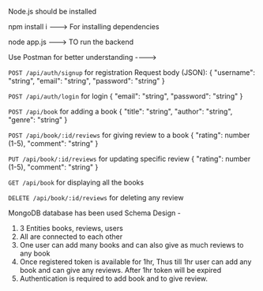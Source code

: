 Node.js should be installed

npm install i    ---> For installing dependencies

node app.js   ---> TO run the backend


Use Postman for better understanding  ---->

`POST /api/auth/signup`  for registration
Request body (JSON):
{
  "username": "string",
  "email": "string",
  "password": "string"
}

`POST /api/auth/login`   for login
{
  "email": "string",
  "password": "string"
}

`POST /api/book`    for adding a book
{
  "title": "string",
  "author": "string",
  "genre": "string"
}

`POST /api/book/:id/reviews`   for giving review to a book
{
  "rating": number (1-5),
  "comment": "string"
}

`PUT /api/book/:id/reviews`    for updating specific review
{
  "rating": number (1-5),
  "comment": "string"
}

`GET /api/book`    for displaying all the books

`DELETE /api/book/:id/reviews`   for deleting any review

MongoDB database has been used
Schema Design -
1. 3 Entities books, reviews, users
2. All are connected to each other
3. One user can add many books and can also give as much reviews to any book
4. Once registered token is available for 1hr, Thus till 1hr user can add any book and can give any reviews. After 1hr token will be expired
5. Authentication is required to add book and to give review.